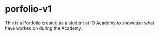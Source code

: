 # porfolio-v1
This is a Portfolio created as a student at IO Academy to showcase what have worked on during the Academy.
